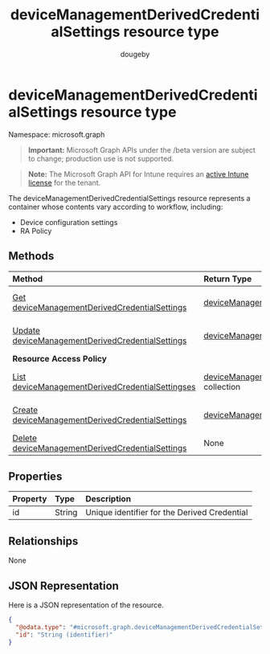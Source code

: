 ﻿---
title: "deviceManagementDerivedCredentialSettings resource type"
description: "Not yet documented"
author: "dougeby"
localization_priority: Normal
ms.prod: "intune"
doc_type: resourcePageType
---

# deviceManagementDerivedCredentialSettings resource type

Namespace: microsoft.graph

> **Important:** Microsoft Graph APIs under the /beta version are subject to change; production use is not supported.

> **Note:** The Microsoft Graph API for Intune requires an [active Intune license](https://go.microsoft.com/fwlink/?linkid=839381) for the tenant.

The deviceManagementDerivedCredentialSettings resource represents a container whose contents vary according to workflow, including:  

- Device configuration settings
- RA Policy

## Methods

| Method                                                                                                                       | Return Type                                                                                                                     | Description                                                                                                                                                            |
| :--------------------------------------------------------------------------------------------------------------------------- | :------------------------------------------------------------------------------------------------------------------------------ | :--------------------------------------------------------------------------------------------------------------------------------------------------------------------- |
| [Get deviceManagementDerivedCredentialSettings](../api/intune-shared-devicemanagementderivedcredentialsettings-get.md)       | [deviceManagementDerivedCredentialSettings](../resources/intune-shared-devicemanagementderivedcredentialsettings.md)            | Read properties and relationships of the [deviceManagementDerivedCredentialSettings](../resources/intune-shared-devicemanagementderivedcredentialsettings.md) object.  |
| [Update deviceManagementDerivedCredentialSettings](../api/intune-shared-devicemanagementderivedcredentialsettings-update.md) | [deviceManagementDerivedCredentialSettings](../resources/intune-shared-devicemanagementderivedcredentialsettings.md)            | Update the properties of a [deviceManagementDerivedCredentialSettings](../resources/intune-shared-devicemanagementderivedcredentialsettings.md) object.                |
| **Resource Access Policy**                                                                                                   |                                                                                                                                 |                                                                                                                                                                        |
| [List deviceManagementDerivedCredentialSettingses](../api/intune-shared-devicemanagementderivedcredentialsettings-list.md)   | [deviceManagementDerivedCredentialSettings](../resources/intune-shared-devicemanagementderivedcredentialsettings.md) collection | List properties and relationships of the [deviceManagementDerivedCredentialSettings](../resources/intune-shared-devicemanagementderivedcredentialsettings.md) objects. |
| [Create deviceManagementDerivedCredentialSettings](../resources/intune-shared-devicemanagementderivedcredentialsettings.md)  | [deviceManagementDerivedCredentialSettings](../resources/intune-shared-devicemanagementderivedcredentialsettings.md)            | Creates a new [deviceManagementDerivedCredentialSettings](../resources/intune-shared-devicemanagementderivedcredentialsettings.md) object.                             |
| [Delete deviceManagementDerivedCredentialSettings](../api/intune-shared-devicemanagementderivedcredentialsettings-delete.md) | None                                                                                                                            | Deletes a [deviceManagementDerivedCredentialSettings](../resources/intune-shared-devicemanagementderivedcredentialsettings.md).                                        |

## Properties

| Property | Type   | Description                                  |
| :------- | :----- | :------------------------------------------- |
| id       | String | Unique identifier for the Derived Credential |

## Relationships

None

## JSON Representation

Here is a JSON representation of the resource.

<!-- {
  "blockType": "resource",
  "keyProperty": "id",
  "@odata.type": "microsoft.graph.deviceManagementDerivedCredentialSettings"
}
-->

```json
{
  "@odata.type": "#microsoft.graph.deviceManagementDerivedCredentialSettings",
  "id": "String (identifier)"
}
```
